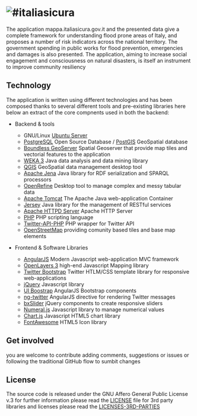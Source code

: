 ![#italiasicura](http://mappa.italiasicura.gov.it/img/logo-big.png)
==================
The application mappa.italiasicura.gov.it and the presented data give a complete framework for understanding flood prone areas of Italy, and proposes a number of risk indicators across the national territory. The government spending in public works for flood prevention, emergencies and damages is also presented. The application, aiming to increase social engagement and consciousness on natural disasters, is itself an instrument to improve community resiliency 

Technology
------------
The application is written using different technologies and has been composed thanks to several different tools and pre-existing libraries
here below an extract of the core compnents used in both the backend:

* Backend & tools
  * GNU/Linux [Ubuntu Server](http://www.ubuntu.com/server)
  * [PostgreSQL](http://www.postgresql.org/)  Open Source Database / [PostGIS](http://postgis.net/)  GeoSpatial database
  * [Boundless GeoServer](http://boundlessgeo.com/solutions/solutions-software/geoserver/)  Spatial Geoserver that provide map tiles and vectorial features to the application
  * [WEKA 3](http://www.cs.waikato.ac.nz/~ml/weka/index.html)  Java data analysis and data mining library 
  * [QGIS](http://www.qgis.org/en/site/)  GeoSpatial data management desktop tool
  * [Apache Jena](https://jena.apache.org/)  Java library for RDF serialization and SPARQL processors
  * [OpenRefine](http://openrefine.org/)  Desktop tool to manage complex and messy tabular data
  * [Apache Tomcat](http://tomcat.apache.org/)  The Apache Java web-application Container
  * [Jersey](http://jersey.java.net/)  Java library for the management of RESTful services
  * [Apache HTTPD Server](http://httpd.apache.org/) Apache HTTP Server
  * [PHP](http://php.net/)  PHP scripting language
  * [Twitter-API-PHP](https://github.com/J7mbo/twitter-api-php)  PHP wrapper for Twitter API
  * [OpenStreetMap](http://openstreetmap.it) providing comunity based tiles and base map elements

* Frontend & Software Libraries
  * [AngularJS](https://angularjs.org/)  Modern Javascript web-application MVC framework
  * [OpenLayers 3](http://openlayers.org/)  high-end Javascript Mapping library
  * [Twitter Bootstrap](http://getbootstrap.com/)  Twitter HTLM/CSS template library for responsive web-applications
  * [jQuery](https://jquery.com/) Javascript library
  * [UI Boostrap](https://angular-ui.github.io/bootstrap/)  AngularJS Bootstrap components
  * [ng-twitter](http://darul75.github.io/ng-twitter/)  AngularJS directive for rendering Twitter messages
  * [bxSlider](http://bxslider.com/)  jQuery components to create responsive sliders
  * [Numeral.js](http://adamwdraper.github.io/Numeral-js/) Javascript library to manage numerical values
  * [Chart.js](http://www.chartjs.org/)  Javascript HTML5 chart library 
  * [FontAwesome](http://fortawesome.github.io/Font-Awesome/)  HTML5 Icon library


Get involved
--------------
you are welcome to contribute adding comments, suggestions or issues or following the traditional GitHub flow to sumbit changes


License
------------
The source code is released under the GNU Affero General Public License v.3
for further information please read the [LICENSE](https://raw.githubusercontent.com/italiasicura/LICENSE) file
for 3rd party libraries and licenses please read the [LICENSES-3RD-PARTIES](http://raw.githubusercontent.com/italiasicura/licenses/LICENSES-3RD-PARTIES)
